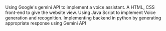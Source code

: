 Using Google's gemini API to implement a voice assistant. 
A HTML, CSS front-end to give the website view. Using Java Script to implement Voice generation and recognition. 
Implementing backend in python by generating appropriate response using Gemini API
